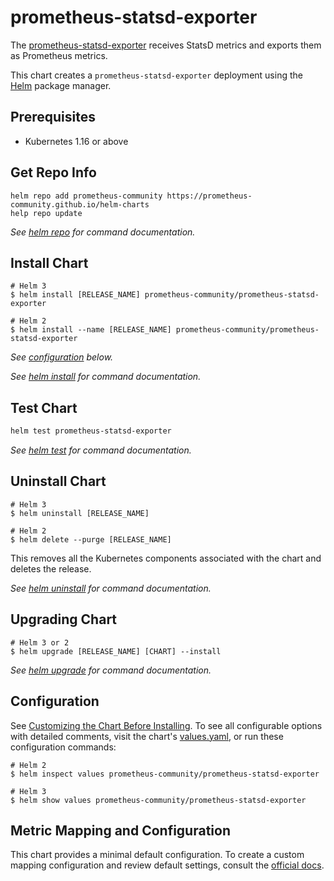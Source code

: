 # prometheus-statsd-exporter

The [prometheus-statsd-exporter](https://github.com/prometheus/statsd_exporter) receives StatsD metrics and exports them as Prometheus metrics.

This chart creates a `prometheus-statsd-exporter` deployment using the [Helm](https://helm.sh) package manager.

## Prerequisites

- Kubernetes 1.16 or above

## Get Repo Info

```console
helm repo add prometheus-community https://prometheus-community.github.io/helm-charts
help repo update
```

_See [helm repo](https://helm.sh/docs/helm/helm_repo/) for command documentation._

## Install Chart

```console
# Helm 3
$ helm install [RELEASE_NAME] prometheus-community/prometheus-statsd-exporter

# Helm 2
$ helm install --name [RELEASE_NAME] prometheus-community/prometheus-statsd-exporter
```

_See [configuration](#configuration) below._

_See [helm install](https://helm.sh/docs/helm/helm_install/) for command documentation._

## Test Chart

```sh
helm test prometheus-statsd-exporter
```

_See [helm test](https://helm.sh/docs/helm/helm_test/) for command documentation._

## Uninstall Chart

```console
# Helm 3
$ helm uninstall [RELEASE_NAME]

# Helm 2
$ helm delete --purge [RELEASE_NAME]
```

This removes all the Kubernetes components associated with the chart and deletes the release.

_See [helm uninstall](https://helm.sh/docs/helm/helm_uninstall/) for command documentation._


## Upgrading Chart

```console
# Helm 3 or 2
$ helm upgrade [RELEASE_NAME] [CHART] --install
```

_See [helm upgrade](https://helm.sh/docs/helm/helm_upgrade/) for command documentation._


## Configuration

See [Customizing the Chart Before Installing](https://helm.sh/docs/intro/using_helm/#customizing-the-chart-before-installing). To see all configurable options with detailed comments, visit the chart's [values.yaml](./values.yaml), or run these configuration commands:

```console
# Helm 2
$ helm inspect values prometheus-community/prometheus-statsd-exporter

# Helm 3
$ helm show values prometheus-community/prometheus-statsd-exporter
```

## Metric Mapping and Configuration
This chart provides a minimal default configuration. To create a custom mapping configuration and review default settings, consult the [official docs](https://github.com/prometheus/statsd_exporter#metric-mapping-and-configuration).
